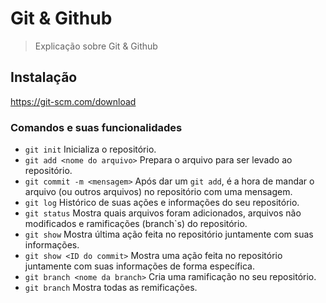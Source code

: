# Git & Github

>Explicação sobre Git & Github

## Instalação

https://git-scm.com/download

### Comandos e suas funcionalidades 

- ```git init``` Inicializa o repositório.
- ```git add <nome do arquivo>``` Prepara o arquivo para ser levado ao repositório.
- ```git commit -m <mensagem>``` Após dar um ```git add```, é a hora de mandar o arquivo (ou outros arquivos) no repositório com uma mensagem.
- ```git log``` Histórico de suas ações e informações do seu repositório.
- ```git status``` Mostra quais arquivos foram adicionados, arquivos não modificados e ramificações (branch`s) do repositório.
- ```git show``` Mostra última ação feita no repositório juntamente com suas informações.
- ```git show <ID do commit>``` Mostra uma ação feita no repositório juntamente com suas informações de forma específica.
- ```git branch <nome da branch>``` Cria uma ramificação no seu repositório.
- ```git branch``` Mostra todas as remificações.